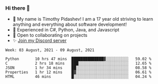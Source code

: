 ### Hi there 👋
- :adult: My name is Timothy Pidashev! I am a 17 year old striving to learn anything and everything about software development!
- :evergreen_tree: Experienced in C#, Python, Java, and Javascript
- 👯 Open to collaborating on projects
- ✨ [Join my Discord server](https://discord.gg/EDRjZdkGBG)

<!--START_SECTION:waka-->
```text
Week: 03 August, 2021 - 09 August, 2021

Python       10 hrs 47 mins  ██████████████▓░░░░░░░░░░   59.02 % 
C            2 hrs 18 mins   ███░░░░░░░░░░░░░░░░░░░░░░   12.65 % 
JSON         1 hr 34 mins    ██░░░░░░░░░░░░░░░░░░░░░░░   08.58 % 
Properties   1 hr 12 mins    █▓░░░░░░░░░░░░░░░░░░░░░░░   06.61 % 
HTML         46 mins         █░░░░░░░░░░░░░░░░░░░░░░░░   04.24 % 
```
<!--END_SECTION:waka-->

